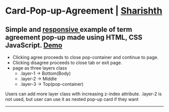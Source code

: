 # Card-Pop-up-Agreement | [Sharishth](https://github.com/Sharishth)
Simple and <ins> responsive </ins> example of term agreement pop-up made using HTML, CSS JavaScript. [Demo](https://sharishth.github.io/html-Card-Pop-up-Agreement/)
---
- Clicking agree proceeds to close pop-container and continue to page.
- Clicking disagree proceeds to close tab or exit page.
- page as three layers class
  - .layer-1 → Bottom(Body)
  - .layer-2 → Middle
  - .layer-3 → Top(pop-container)

Users can add more layer class with increasing z-index attribute. .layer-2 is not used, but user can use it as nested pop-up card if they want

---
